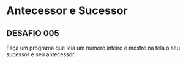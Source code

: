 # Antecessor e Sucessor



## DESAFIO 005

Faça um programa que leia um número inteiro e mostre na tela o seu sucessor e seu antecessor.

